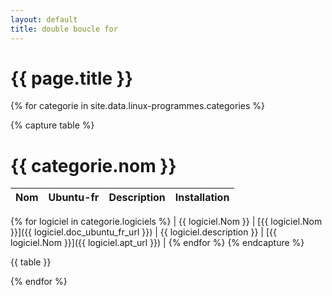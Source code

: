 ```yaml
---
layout: default
title: double boucle for
---
```


# {{ page.title }}

{% for categorie in site.data.linux-programmes.categories %}

{% capture table %}
# {{ categorie.nom }}

| Nom | Ubuntu-fr | Description | Installation |
| --- | --------- | ----------- | ------------ |
{% for logiciel in categorie.logiciels %}
| {{ logiciel.Nom }} | [{{ logiciel.Nom }}]({{ logiciel.doc_ubuntu_fr_url }}) | {{ logiciel.description }} | [{{ logiciel.Nom }}]({{ logiciel.apt_url }}) |
{% endfor %}
{% endcapture %}

{{ table }}

{% endfor %}
